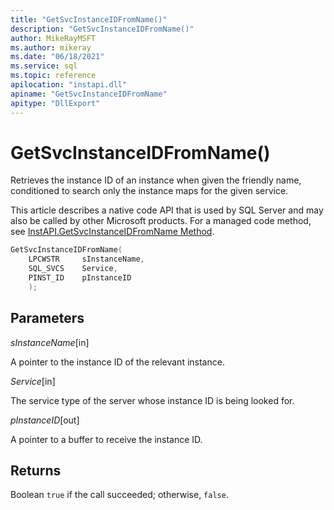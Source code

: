 ```yaml
---
title: "GetSvcInstanceIDFromName()"
description: "GetSvcInstanceIDFromName()"
author: MikeRayMSFT
ms.author: mikeray
ms.date: "06/18/2021"
ms.service: sql
ms.topic: reference
apilocation: "instapi.dll"
apiname: "GetSvcInstanceIDFromName"
apitype: "DllExport"
---
```


# GetSvcInstanceIDFromName()

Retrieves the instance ID of an instance when given the friendly name, conditioned to search only the instance maps for the given service.

This article describes a native code API that is used by SQL Server and may also be called by other Microsoft products. For a managed code method, see [InstAPI.GetSvcInstanceIDFromName Method](/dotnet/api/microsoft.sqlserver.instapi.getsvcinstanceidfromname).

```c
GetSvcInstanceIDFromName(
    LPCWSTR     sInstanceName,
    SQL_SVCS    Service,
    PINST_ID    pInstanceID
    );
```

## Parameters

*sInstanceName*[in]

A pointer to the instance ID of the relevant instance.

*Service*[in]

The service type of the server whose instance ID is being looked for.

*pInstanceID*[out]

A pointer to a buffer to receive the instance ID.

## Returns

Boolean
   `true` if the call succeeded; otherwise, `false`.
